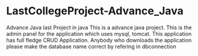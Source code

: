 # LastCollegeProject-Advance_Java
Advance  Java last Project in java
This is a advance java project. This is the admin panel for the application which uses mysql, tomcat. 
This application has full fledge CRUD Application.
Anybody who downloads the application please make the database name correct by refering in dbconnection
